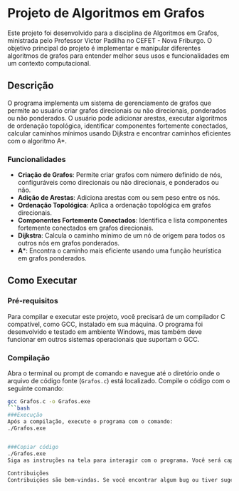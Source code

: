 # Projeto de Algoritmos em Grafos

Este projeto foi desenvolvido para a disciplina de Algoritmos em Grafos, ministrada pelo Professor Victor Padilha no CEFET - Nova Friburgo. O objetivo principal do projeto é implementar e manipular diferentes algoritmos de grafos para entender melhor seus usos e funcionalidades em um contexto computacional.

## Descrição

O programa implementa um sistema de gerenciamento de grafos que permite ao usuário criar grafos direcionais ou não direcionais, ponderados ou não ponderados. O usuário pode adicionar arestas, executar algoritmos de ordenação topológica, identificar componentes fortemente conectados, calcular caminhos mínimos usando Dijkstra e encontrar caminhos eficientes com o algoritmo A*.

### Funcionalidades

- **Criação de Grafos**: Permite criar grafos com número definido de nós, configuráveis como direcionais ou não direcionais, e ponderados ou não.
- **Adição de Arestas**: Adiciona arestas com ou sem peso entre os nós.
- **Ordenação Topológica**: Aplica a ordenação topológica em grafos direcionais.
- **Componentes Fortemente Conectados**: Identifica e lista componentes fortemente conectados em grafos direcionais.
- **Dijkstra**: Calcula o caminho mínimo de um nó de origem para todos os outros nós em grafos ponderados.
- **A***: Encontra o caminho mais eficiente usando uma função heurística em grafos ponderados.

## Como Executar

### Pré-requisitos

Para compilar e executar este projeto, você precisará de um compilador C compatível, como GCC, instalado em sua máquina. O programa foi desenvolvido e testado em ambiente Windows, mas também deve funcionar em outros sistemas operacionais que suportam o GCC.

### Compilação

Abra o terminal ou prompt de comando e navegue até o diretório onde o arquivo de código fonte (`Grafos.c`) está localizado. Compile o código com o seguinte comando:

```bash
gcc Grafos.c -o Grafos.exe
```bash
###Execução
Após a compilação, execute o programa com o comando:
./Grafos.exe


###Copiar código
./Grafos.exe
Siga as instruções na tela para interagir com o programa. Você será capaz de escolher entre adicionar arestas, executar algoritmos ou sair do programa.

Contribuições
Contribuições são bem-vindas. Se você encontrar algum bug ou tiver sugestões de melhorias, por favor, abra uma issue ou envie um pull request.
